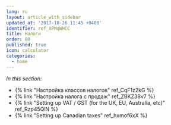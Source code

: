 ```yaml
---
lang: ru
layout: article_with_sidebar
updated_at: '2017-10-26 11:45 +0400'
identifier: ref_XPMqWHCC
title: Налоги
order: 80
published: true
icon: calculator
categories:
  - home
---
```

_In this section:_

*   {% link "Настройка классов налогов" ref_CqF1z2kG %}
*   {% link "Настройка налога с продаж" ref_ZBKZ38v7 %}
*   {% link "Setting up VAT / GST (for the UK, EU, Australia, etc)" ref_Rzp45QlN %}
*   {% link "Setting up Canadian taxes" ref_hxmof6xX %}
